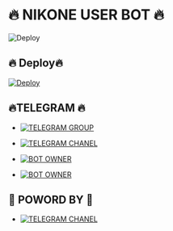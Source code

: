 # 🔥 NIKONE USER BOT 🔥

![Deploy](https://te.legra.ph/file/b4bcbd583c09e74f0a565.jpg)


## 🔥 Deploy🔥

[![Deploy](https://www.herokucdn.com/deploy/button.svg)](https://heroku.com/deploy?template=https://github.com/chamodbot/nikoneuserbots.git)

## 🔥TELEGRAM 🔥
- [![TELEGRAM GROUP](https://img.shields.io/badge/Telegram-Group-brightgreen)](https://t.me/Developernikoneteam)


- [![TELEGRAM CHANEL](https://img.shields.io/badge/Telegram-Channel-brightgreen)](https://t.me/Developersrilankan)

  
- [![BOT OWNER](https://img.shields.io/badge/BOT-OWNER-brightgreen)](https://t.me/chamod_deshan)


- [![BOT OWNER](https://img.shields.io/badge/BOT-SUPORT-brightgreen)](https://t.me/bimsaramalinga)

## 🚀 POWORD BY 🚀

- [![TELEGRAM CHANEL](https://img.shields.io/badge/🚀POWORD🚀-BY🔥-brightgreen)](https://t.me/Developersrilankan)

